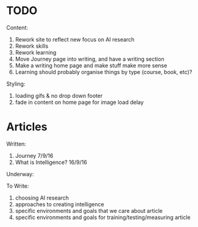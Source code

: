 # TODO

Content:

1. Rework site to reflect new focus on AI research
1. Rework skills
1. Rework learning
1. Move Journey page into writing, and have a writing section
1. Make a writing home page and make stuff make more sense
1. Learning should probably organise things by type (course, book, etc)?

Styling:

1. loading gifs & no drop down footer
1. fade in content on home page for image load delay

# Articles

Written:

1. Journey 7/9/16
1. What is Intelligence? 16/9/16

Underway:

To Write:

1. choosing AI research
1. approaches to creating intelligence
1. specific environments and goals that we care about article
1. specific environments and goals for training/testing/measuring article
